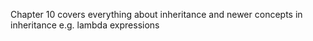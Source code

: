 Chapter 10 covers everything about inheritance and newer concepts in inheritance e.g. lambda expressions

